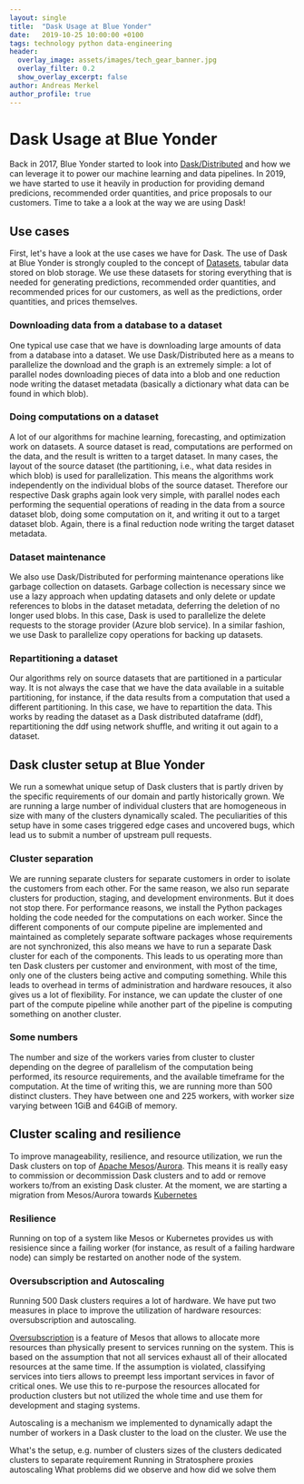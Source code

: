 ```yaml
---
layout: single
title:  "Dask Usage at Blue Yonder"
date:   2019-10-25 10:00:00 +0100
tags: technology python data-engineering
header:
  overlay_image: assets/images/tech_gear_banner.jpg
  overlay_filter: 0.2
  show_overlay_excerpt: false
author: Andreas Merkel
author_profile: true
---
```

# Dask Usage at Blue Yonder

Back in 2017, Blue Yonder started to look into 
[Dask/Distributed](https://distributed.dask.org) and how we can leverage it to power
our machine learning and data pipelines.
In 2019, we have started to use it heavily in production for providing demand predicions,
recommended order quantities, and price proposals to our customers.
Time to take a a look at the way we are using Dask!

## Use cases

First, let's have a look at the use cases we have for Dask. The use of Dask at Blue Yonder
is strongly coupled to the concept of [Datasets](https://tech.jda.com/introducing-kartothek/),
tabular data stored on blob storage. We use these datasets for storing everything that is needed
for generating predictions, recommended order quantities, and recommended prices for our customers,
as well as the predictions, order quantities, and prices themselves.

### Downloading data from a database to a dataset

One typical use case that we have is downloading large amounts of data from a database into a
dataset. We use Dask/Distributed here as a means to parallelize the download and the graph is
an extremely simple: a lot of parallel nodes downloading pieces of data into a blob and one
reduction node writing the dataset metadata (basically a dictionary what data can be found in which blob).

### Doing computations on a dataset

A lot of our algorithms for machine learning, forecasting, and optimization work on datasets.
A source dataset is read, computations are performed on the data, and the result is written to
a target dataset.
In many cases, the layout of the source dataset (the partitioning, i.e., what data resides in which blob)
is used for parallelization. This means the algorithms work independently on the individual
blobs of the source dataset. Therefore our respective Dask graphs again look very simple, with parallel nodes each performing
the sequential operations of reading in the data from a source dataset blob, doing some computation on it,
and writing it out to a target dataset blob. Again, there is a final reduction node writing the target
dataset metadata.

### Dataset maintenance

We also use Dask/Distributed for performing maintenance operations like garbage collection on datasets.
Garbage collection is necessary since we use a lazy approach when updating datasets and only delete or update
references to blobs in the dataset metadata, deferring the deletion of no longer used blobs.
In this case, Dask is used to parallelize the delete requests to the storage provider (Azure blob service).
In a similar fashion, we use Dask to parallelize copy operations for backing up datasets.

### Repartitioning a dataset

Our algorithms rely on source datasets that are partitioned in a particular way. It is not always
the case that we have the data available in a suitable partitioning, for instance, if the data results
from a computation that used a different partitioning. In this case, we have to repartition the data.
This works by reading the dataset as a Dask distributed dataframe (ddf), repartitioning the ddf using
network shuffle, and writing it out again to a dataset.

## Dask cluster setup at Blue Yonder

We run a somewhat unique setup of Dask clusters that is partly driven by the specific requirements
of our domain and partly historically grown. We are running a large number of individual clusters
that are homogeneous in size with many of the clusters dynamically scaled. The peculiarities of this
setup have in some cases triggered edge cases and uncovered bugs, which lead us to submit a number
of upstream pull requests.

### Cluster separation

We are running separate clusters for separate customers in order to isolate the customers from each other.
For the same reason, we also run separate clusters for production, staging, and development environments. 
But it does not stop there. For performance reasons, we install the Python packages holding the code needed
 for the computations on each worker. Since the different components of our compute pipeline are implemented
and maintained as completely separate software packages whose requirements are not synchronized, this also
means we have to run a separate Dask cluster for each of the components. This leads to us operating more than
ten Dask clusters per customer and environment, with most of the time, only one of the clusters being active
and computing something. While this leads to overhead in terms of administration and hardware resouces,
it also gives us a lot of flexibility. For instance, we can update the cluster of one part of the compute pipeline
while another part of the pipeline is computing something on another cluster.

### Some numbers

The number and size of the workers varies from cluster to cluster depending on the degree of parallelism
of the computation being performed, its resource requirements, and the available timeframe for the computation.
At the time of writing this, we are running more than 500 distinct clusters.
They have between one and 225 workers, with worker size varying between 1GiB and 64GiB of memory.

## Cluster scaling and resilience

To improve manageability, resilience, and resource utilization, we run the Dask clusters on top
of [Apache Mesos](http://mesos.apache.org/)/[Aurora](http://aurora.apache.org/). This
means it is really easy to commission or decommission Dask clusters and to add or remove workers to/from
an existing Dask cluster. At the moment, we are starting a migration from Mesos/Aurora towards 
[Kubernetes](https://kubernetes.io/)


### Resilience

Running on top of a system like Mesos or Kubernetes provides us with resisience since a failing worker 
(for instance, as result of a failing hardware node)
can simply be restarted on another node of the system.

### Oversubscription and Autoscaling

Running 500 Dask clusters requires a lot of hardware. We have put two measures in place to improve
the utilization of hardware resources: oversubscription and autoscaling.

[Oversubscription](http://mesos.apache.org/documentation/latest/oversubscription/) is a feature of Mesos
that allows to allocate more resources than physically present to services running on the system.
This is based on the assumption that not all services exhaust all of their allocated resources at the same time.
If the assumption is violated, classifying services into tiers allows to preempt less important services
in favor of critical ones.
We use this to re-purpose the resources allocated for production clusters but not utilized the whole time
 and use them for development and staging systems.

Autoscaling is a mechanism we implemented to dynamically adapt the number of workers in a Dask cluster
to the load on the cluster. We use the 



What's the setup, e.g.
number of clusters
sizes of the clusters
dedicated clusters to separate requirement
Running in Stratosphere
proxies
autoscaling
What problems did we observe and how did we solve them

